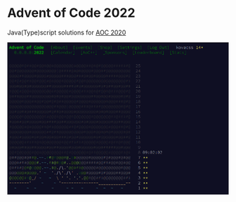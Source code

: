 # Advent of Code 2022

Java(Type)script solutions for [AOC 2020](https://adventofcode.com/2022)

<img src="./aoc-day7.PNG">